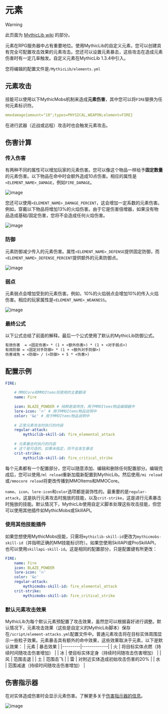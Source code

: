 # 元素

> [!WARNING]
> 此页面为 [MythicLib wiki](https://gitlab.com/phoenix-dvpmt/mythiclib/-/wikis/Custom%20Elements) 的部分。

元素在RPG服务器中占有重要地位。使用MythicLib的自定义元素，您可以创建具有完全可配置攻击效果的元素攻击。您还可以设置元素暴击，这些攻击在造成元素伤害时有一定几率触发。自定义元素在MythicLib 1.3.4中引入。

您将编辑的配置文件是`/MythicLib/elements.yml`

## 元素攻击

技能可以使用以下MythicMobs机制来造成**元素伤害**，其中您可以将`FIRE`替换为任何元素标识符。

``` yaml
mmodamage{amount="10";types=PHYSICAL,WEAPON;element=FIRE}
```

在进行武器（近战或远程）攻击时也会触发元素攻击。

## 伤害计算

### 传入伤害

有两种不同的属性可以增加玩家的元素伤害。您可以像这个物品一样给予**固定数量**的元素伤害。以下物品在命中时会额外造成10点伤害。相应的属性是`<ELEMENT_NAME>_DAMAGE`，例如`FIRE_DAMAGE`。

![image](/5.png)

您还可以使用`<ELEMENT_NAME>_DAMAGE_PERCENT`，这会增加一定系数的元素伤害。例如，穿戴以下物品将增加13%的火焰伤害。由于它是伤害倍增器，如果没有物品造成基础/固定伤害，您将不会造成任何火焰伤害。

![image](/4.png)

### 防御

元素防御减少传入的元素伤害。属性`<ELEMENT_NAME>_DEFENSE`提供固定防御，而`<ELEMENT_NAME>_DEFENSE_PERCENT`提供额外的元素防御点。

![image](/3.png)

### 弱点

元素弱点会增加受到的元素伤害。例如，10%的火焰弱点会增加10%的传入火焰伤害。相应的玩家属性是`<ELEMENT_NAME>_WEAKNESS`。

![image](/2.png)

### 最终公式

以下公式总结了前面的解释。最后一个公式使用了默认的MythicLib防御公式。

``` txt
有效伤害  = <固定伤害> * (1 + <额外伤害>) * (1 + <对手弱点>)
有效防御 = <固定对手防御> * (1 + <额外对手防御>)
伤害减免 = <防御> / (<防御> + 5 * <伤害>)
```

## 配置示例

``` yaml
FIRE:
    
    # MMOCore和MMOItems将使用的主要翻译
    name: Fire
    
    icon: BLAZE_POWDER # 纯粹是装饰性，用于MMOItems物品编辑器中
    lore-icon: '🔥' # 用于MMOItems物品说明中
    color: '&c' # 用于MMOItems物品说明中
    
    # 正常元素攻击时执行的内容
    regular-attack:
        mythiclib-skill-id: fire_elemental_attack
    
    # 元素暴击时执行的内容
    # 这个是可选的。如果未指定，则不会发生暴击
    crit-strike:
        mythiclib-skill-id: fire_critical_strike
```

每个元素都有一个配置部分，您可以随意添加、编辑和删除任何配置部分。编辑完成后，您可以使用`/ml reload`重新加载新配置到MythicLib。然后使用`/mi reload`或`/mmocore reload`将更改传播到MMOItems和MMOCore。

`name`、`icon`、`lore-icon`和`color`选项都是装饰性的。最重要的是`regular-attack`，这是执行元素攻击时施放的技能，以及`crit-strike`，这是进行元素暴击时施放的技能。默认情况下，MythicLib使用自定义脚本处理这些攻击技能，但您可以使用其他插件如MythicMobs或SkillAPI。

### 使用其他技能插件

如果您想使用MythicMobs技能，只需将`mythiclib-skill-id`更改为`mythicmobs-skill-id`（并指明正确的MM技能标识符）。如果您使用SkillAPI或ProSkillAPI，也可以使用`skillapi-skill-id`。这是相同的配置部分，只是配置键有所更改：

``` yaml
FIRE:
    name: Fire
    icon: BLAZE_POWDER
    lore-icon: '🔥'
    color: '&c'
    regular-attack:
        mythicmobs-skill-id: fire_elemental_attack
    crit-strike:
        mythicmobs-skill-id: fire_critical_strike
```

### 默认元素攻击效果

MythicLib为每个默认元素预配置了攻击效果，虽然您可以根据喜好进行调整。默认情况下，元素攻击效果（这些是自定义的MythicLib脚本）保存在`/script/element-attacks.yml`配置文件中。普通元素攻击将在目标实体周围显示一些粒子效果。元素暴击具有额外的命中效果，这些效果取决于元素，以下是默认效果：
| 元素    | 暴击效果 |
|---------|-------------|
| 火      | 将目标实体点燃（持续时间随攻击伤害增加） |
| 冰      | 使目标实体定身（持续时间随攻击伤害增加） |
| 风      | 范围击退 |
| 土      | 范围击飞 |
| 雷      | 对附近实体造成初始攻击伤害的20% |
| 水      | 范围减速（持续时间随攻击伤害增加） |

## 伤害指示器

在对实体造成伤害时会显示元素伤害。了解更多关于[伤害指示器的信息](https://gitlab.com/phoenix-dvpmt/mythiclib/-/wikis/Damage-System#damage-indicators)。

![image](/1.png)